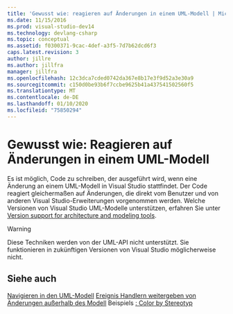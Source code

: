 ```yaml
---
title: 'Gewusst wie: reagieren auf Änderungen in einem UML-Modell | Microsoft-Dokumentation'
ms.date: 11/15/2016
ms.prod: visual-studio-dev14
ms.technology: devlang-csharp
ms.topic: conceptual
ms.assetid: f0300371-9cac-4def-a3f5-7d7b62dcd6f3
caps.latest.revision: 3
author: jillre
ms.author: jillfra
manager: jillfra
ms.openlocfilehash: 12c3dca7cded0742da367e8b17e3f9d52a3e30a9
ms.sourcegitcommit: c150d0be93b6f7ccbe9625b41a437541502560f5
ms.translationtype: MT
ms.contentlocale: de-DE
ms.lasthandoff: 01/10/2020
ms.locfileid: "75850294"
---
```

# <a name="how-to-respond-to-changes-in-a-uml-model"></a>Gewusst wie: Reagieren auf Änderungen in einem UML-Modell
Es ist möglich, Code zu schreiben, der ausgeführt wird, wenn eine Änderung an einem UML-Modell in Visual Studio stattfindet. Der Code reagiert gleichermaßen auf Änderungen, die direkt vom Benutzer und von anderen Visual Studio-Erweiterungen vorgenommen werden. Welche Versionen von Visual Studio UML-Modelle unterstützen, erfahren Sie unter [Version support for architecture and modeling tools](../modeling/what-s-new-for-design-in-visual-studio.md#VersionSupport).

> [!WARNING]
> Diese Techniken werden von der UML-API nicht unterstützt. Sie funktionieren in zukünftigen Versionen von Visual Studio möglicherweise nicht.

## <a name="see-also"></a>Siehe auch
 [Navigieren in den UML-Modell](../modeling/navigate-the-uml-model.md) [Ereignis Handlern weitergeben von Änderungen außerhalb des Modell](../modeling/event-handlers-propagate-changes-outside-the-model.md) Beispiels [: Color by Stereotyp](https://docs.microsoft.com/samples/browse/?redirectedfrom=MSDN-samples)
